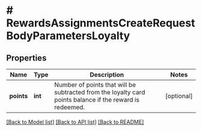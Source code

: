 # # RewardsAssignmentsCreateRequestBodyParametersLoyalty

## Properties

Name | Type | Description | Notes
------------ | ------------- | ------------- | -------------
**points** | **int** | Number of points that will be subtracted from the loyalty card points balance if the reward is redeemed. | [optional]

[[Back to Model list]](../../README.md#models) [[Back to API list]](../../README.md#endpoints) [[Back to README]](../../README.md)
